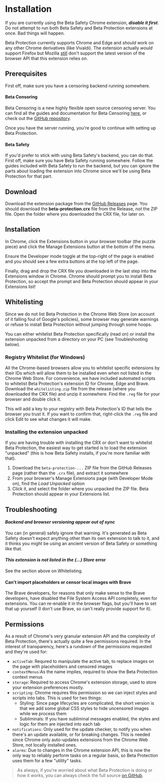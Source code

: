 # Installation

<Note type="danger">

If you are currently using the Beta Safety Chrome extension, ***disable it first***. Do not attempt to run both Beta Safety and Beta Protection extensions at once. Bad things will happen.

</Note>

Beta Protection currently supports Chrome and Edge and _should_ work on any other Chrome derivatives (like Vivaldi). The extension actually _would_ support Firefox but Mozilla [still](https://blog.mozilla.org/addons/2021/05/27/manifest-v3-update/) don't support the latest version of the browser API that this extension relies on.

## Prerequisites

First off, make sure you have a censoring backend running somewhere.

#### Beta Censoring

Beta Censoring is a new highly flexible open source censoring server. You can find all the guides and documentation for Beta Censoring [here](https://silveredgold.github.io/beta-censoring/), or check out the [GitHub repository](https://github.com/silveredgold/beta-censoring/).

Once you have the server running, you're good to continue with setting up Beta Protection.

#### Beta Safety

If you'd prefer to stick with using Beta Safety's backend, you can do that. First off, make sure you have Beta Safety running somewhere. Follow the guides included with Beta Safety to run the backend, but you can ignore the parts about loading the extension into Chrome since we'll be using Beta Protection for that part.

## Download

Download the extension package from the [GitHub Releases](https://github.com/silveredgold/beta-protection/releases) page. You should download the **beta-protection.crx** file from the Release, _not_ the ZIP file. Open the folder where you downloaded the CRX file, for later on.

## Installation

In Chrome, click the Extensions button in your browser toolbar (the puzzle piece) and click the Manage Extensions button at the bottom of the menu.

<!-- ![Chrome Manage Extensions menu from Extensions popup on main toolbar](../assets/chrome_manage_extensions.jpg) -->
<ImageZoom 
  src="/beta-protection/assets/chrome_manage_extensions.jpg" 
  :border="true" 
  width="200"
/>

Ensure the Developer mode toggle at the top-right of the page is enabled and you should see a few extra buttons at the top left of the page.

Finally, drag and drop the CRX file you downloaded in the last step into the Extensions window in Chrome. Chrome should prompt you to install Beta Protection, so accept the prompt and Beta Protection should appear in your Extensions list!

## Whitelisting

Since we do not list Beta Protection in the Chrome Web Store (on account of it falling foul of Google's policies), some browser may generate warnings or refuse to install Beta Protection without jumping through some hoops.

You can either whitelist Beta Protection specifically (read on) or install the extension unpacked from a directory on your PC (see Troubleshooting below).

### Registry Whitelist (for Windows)

All the Chrome-based browsers allow you to whitelist specific extensions by their IDs which will allow them to be installed even when not listed in the Chrome Web Store. For convenience, we have included automated scripts to whitelist Beta Protection's extension ID for Chrome, Edge and Brave. Download the `whitelisting.zip` file from the release (where you downloaded the CRX file) and unzip it somewhere. Find the `.reg` file for your browser and double click it.

This will add a key to your registry with Beta Protection's ID that tells the browser you trust it. If you want to confirm that, right-click the `.reg` file and click Edit to see what changes it will make.

### Installing the extension unpacked

If you are having trouble with installing the CRX or don't want to whitelist Beta Protection, the easiest way to get started is to load the extension "unpacked" (this is how Beta Safety installs, if you're more familiar with that).

<ImageZoom 
  src="/beta-protection/assets/brave-warning.png" 
  :border="true" 
  width="200"
/>

1. Download the `beta-protection-...` ZIP file from the GitHub Releases page (rather than the `.crx` file), and extract it somewhere
2. From your browser's Manage Extensions page (with Developer Mode on), find the *Load Unpacked* option
3. Click it, and select the folder where you unpacked the ZIP file. Beta Protection should appear in your Extensions list.


## Troubleshooting

#### *Backend and browser versioning appear out of sync*

You can (in general) safely ignore that warning. It's generated as Beta Safety doesn't expect anything other than its own extension to talk to it, and it thinks you might be using an ancient version of Beta Safety or something like that.

#### *This extension is not listed in the (...) Store* error

See the section above on Whitelisting.

#### Can't import placeholders or censor local images with Brave

The Brave developers, for reasons that only make sense to the Brave developers, have disabled the File System Access API completely, even for extensions. You can re-enable it in the browser flags, but you'll have to set that up yourself (I don't use Brave, so can't really provide support for it).

## Permissions

As a result of Chrome's very granular extension API and the complexity of Beta Protection, there's actually quite a few permissions required. In the interest of transparency, here's a rundown of the permissions requested and they're used for:

- `activeTab`: Requred to manipulate the active tab, to replace images on the page with placeholders and censored images
- `contextMenus`:As the name implies, required to show the Beta Protection context menus
- `storage`: Required to access Chrome's extension storage, used to store your extension preferences mostly.
- `scripting`: Chrome requires this permission so we can inject styles and scripts into tabs. This is used for two things:
  - Styling: Since page lifecycles are complicated, the short version is that we add some global CSS styles to hide uncensored images while we process them
  - Subliminals: If you have subliminal messages enabled, the styles and logic for them are injected into each tab
- `notifications`: Only used for the update checker, to notify you when there's an update available, or for breaking changes. This is needed since Chrome only auto-updates extensions from the Chrome Web Store, not locally installed ones.
- `alarms`: Due to changes in the Chrome extension API, this is now the only way to reliably perform tasks on a regular basis, so Beta Protection uses them for a few "utility" tasks.

> As always, if you're worried about what Beta Protection is doing or how it works, you can always check the full source [on GitHub](https://github.com/silveredgold/beta-protection).